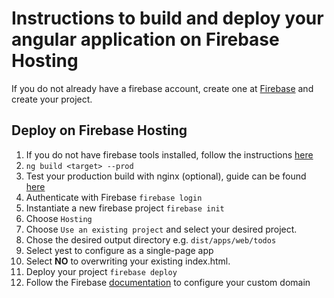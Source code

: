 # Instructions to build and deploy your angular application on Firebase Hosting

If you do not already have a firebase account, create one at [Firebase](https://firebase.google.com/) and create your project.

## Deploy on Firebase Hosting

1. If you do not have firebase tools installed, follow the instructions [here](https://www.npmjs.com/package/firebase-tools)
2. `ng build <target> --prod`
3. Test your production build with nginx (optional), guide can be found [here](../../docker/README.md)
4. Authenticate with Firebase `firebase login`
5. Instantiate a new firebase project `firebase init`
6. Choose `Hosting`
7. Choose `Use an existing project` and select your desired project.
8. Chose the desired output directory e.g. `dist/apps/web/todos`
9. Select yest to configure as a single-page app
10. Select **NO** to overwriting your existing index.html.
11. Deploy your project `firebase deploy`
12. Follow the Firebase [documentation](https://firebase.google.com/docs/hosting/custom-domain) to configure your custom domain
